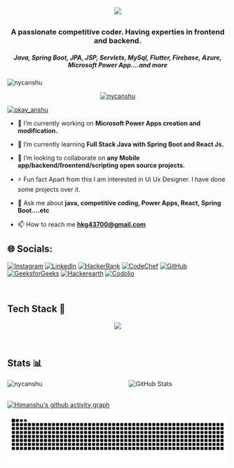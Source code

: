 <h1 align="center">
    <img src="https://readme-typing-svg.herokuapp.com/?font=Righteous&size=35&center=true&vCenter=true&width=500&height=70&duration=4000&lines=Hi+👋,+I'm+Himanshu;" />
</h1>

<h3 align="center">A passionate competitive coder. Having experties in frontend and backend.</h3>
<h5 align="center">Java, Spring Boot, JPA, JSP, Servlets, MySql, Flutter, Firebase, Azure, Microsoft Power App....and more </h5>

<p align="left"> <img src="https://komarev.com/ghpvc/?username=nycanshu&base=7500&abbreviated=true&label=Profile%20views&color=0e75b6&style=flat" alt="nycanshu" /> </p>

<p align="center"> <a href="https://github.com/ryo-ma/github-profile-trophy"><img src="https://github-profile-trophy.vercel.app/?username=nycanshu" alt="nycanshu" /></a> </p>

<p align="left"> <a href="https://twitter.com/okay_anshu" target="blank"><img src="https://img.shields.io/twitter/follow/okay_anshu?logo=twitter&style=for-the-badge" alt="okay_anshu" /></a> </p>

- 🔭 I’m currently working on **Microsoft Power Apps creation and modification.**

- 🌱 I’m currently learning **Full Stack Java with Spring Boot and React Js.**

- 👯 I’m looking to collaborate on **any Mobile app/backend/froentend/scripting open source projects.**

- ⚡ Fun fact Apart from this I am interested in Ui Ux Designer. I have done some projects over it.

- 💬 Ask me about **java, competitive coding, Power Apps, React, Spring Boot....etc**

- 📫 How to reach me **hkg43700@gmail.com**



## 🌐 Socials:

[![Instagram](https://img.shields.io/badge/Instagram-%23E4405F.svg?logo=Instagram&logoColor=white)](https://instagram.com/okay.anshu) 
[![LinkedIn](https://img.shields.io/badge/LinkedIn-%230077B5.svg?logo=linkedin&logoColor=white)](https://linkedin.com/in/okay-anshu) 
[![HackerRank](https://img.shields.io/badge/HackerRank-%231F8B37.svg?logo=HackerRank&logoColor=white)](https://www.hackerrank.com/okay_anshu) 
[![CodeChef](https://img.shields.io/badge/CodeChef-%23D9A900.svg?logo=CodeChef&logoColor=white)](https://www.codechef.com/users/okay_anshu) 
[![GitHub](https://img.shields.io/badge/GitHub-%23121011.svg?logo=github&logoColor=white)](https://github.com/nycanshu) 
[![GeeksforGeeks](https://img.shields.io/badge/GeeksforGeeks-%2300A300.svg?logo=GeeksforGeeks&logoColor=white)](https://auth.geeksforgeeks.org/user/okay_anshu) 
[![Hackerearth](https://img.shields.io/badge/HackerEarth-%23F3A44D.svg?logo=Hackerearth&logoColor=white)](https://www.hackerearth.com/@Okay.anshu) 
[![Codolio](https://img.shields.io/badge/Codolio-%23000000.svg?logo=codolio&logoColor=white)](https://codolio.com/profile/okay_anshu)






<br>

## Tech Stack 🥞

<p align="center">
  <a href="https://skillicons.dev">
    <img src="https://skillicons.dev/icons?i=git,github,java,cpp,py,dart,kotlin,html,css,bootstrap,tailwind,react,nodejs,express,fastapi,flask,spring,flutter,androidstudio,postgresql,mysql,mongodb,sqlite,supabase,eclipse,idea,vscode,phpstorm,postman,firebase,maven,figma,latex,md,svg,ps,xd,wordpress" />
  </a>
</p>


<br>

## Stats 📊

<div style="display: flex; justify-content: space-between; align-items: center; flex-wrap: wrap; ">
  <!-- Streak Stats -->
  <img src="https://github-readme-streak-stats.herokuapp.com/?user=nycanshu&" alt="nycanshu" style="width: 45%;">

  <!-- GitHub Stats -->
  <img src="https://github-readme-stats.vercel.app/api?username=nycanshu&show_icons=true&locale=en" alt="GitHub Stats" style="width: 45%;">
</div>


<br>

<div>

[![Himanshu's github activity graph](https://github-readme-activity-graph.vercel.app/graph?username=nycanshu&hide_border=true&theme=nightowl)](https://github.com/nycanshu/github-readme-activity-graph)

</div>

<div align="center">
    <img alt="snake eating my contributions" src="https://raw.githubusercontent.com/nycanshu/nycanshu/f388d1eeb02321a69b30402f681e55b8629ac6ba/github-contribution-grid-snake.svg" />
</div>
